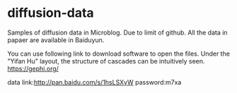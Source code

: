 # diffusion-data
Samples of diffusion data in Microblog. Due to limit of github. All the data in papaer are available in Baiduyun.

You can use following link to download software to open the files. Under the "Yifan Hu" layout, the structure of cascades can be intuitively seen.
https://gephi.org/

data link:http://pan.baidu.com/s/1hsLSXyW
password:m7xa
